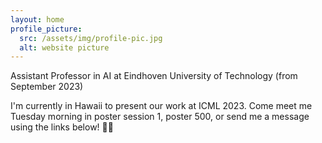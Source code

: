 ```yaml
---
layout: home
profile_picture:
  src: /assets/img/profile-pic.jpg
  alt: website picture
---
```


<p>
Assistant Professor in AI at Eindhoven University of Technology (from September 2023)
</p>


<p>
  I'm currently in Hawaii to present our work at ICML 2023. Come meet me Tuesday morning in poster session 1, poster 500, or send me a message using the links below! 🌴🐠
</p>




